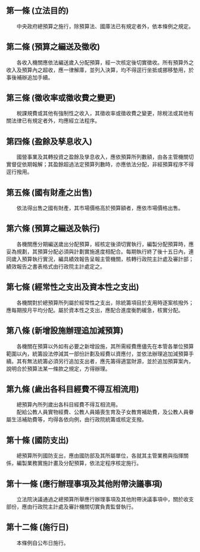 第一條 (立法目的)
-----------------
　　中央政府總預算之施行，除預算法、國庫法已有規定者外，依本條例之規定。  


第二條 (預算之編送及徵收)
-------------------------
　　各收入機關應依法編送歲入分配預算，經一次核定後切實徵收。所有預算外之收入及預算內之超收，應一律解庫，並列入決算，均不得逕行坐抵或挪移墊用，於事後補辦追加手續。  


第三條 (徵收率或徵收費之變更)
-----------------------------
　　稅課規費或其他有強制性之收入，其徵收率或徵收費之變更，除稅法或其他有關法律已有規定者外，均應經立法程序。  


第四條 (盈餘及孳息收入)
-----------------------
　　國營事業及其轉投資之盈餘及孳息收入，應依預算所列數額，由各主管機關切實督促依期報解；其盈餘超過法定預算列數時，亦應依法分配，非經預算程序不得逕行撥用。  


第五條 (國有財產之出售)
-----------------------
　　依法得出售之國有財產，其市場價格高於預算額者，應依市場價格出售。  


第六條 (預算之編送及執行)
-------------------------
　　各機關應分期編送歲出分配預算，經核定後須切實執行，編製分配預算時，應妥為規劃，其預算分配必須與計劃實施進度相配合。每期執行終了後十五日內，連同歲入預算執行實況，編具績效報告呈報主管機關，核轉行政院主計處及審計部；績效報告之書表格式由行政院主計處定之。  


第七條 (經常性之支出及資本性之支出)
-----------------------------------
　　各機關對於總預算所列屬於經常性之支出，除統籌項目於支用時逐案核撥外；應每期按月平均分配。屬於資本性之支出，應配合進度衡酌緩急，核實分配。  


第八條 (新增設施辦理追加減預算)
-------------------------------
　　各機關在預算以外如有必要之新增設施，其所需經費應儘先在本管各單位預算範圍以內，統籌設法停減其一部份計劃及經費以資應付，並依法辦理追加減預算手續。其有無法統籌必須另行追加支出者，應先籌得適當財源，並於追加預算案內，說明合於預算法某一條款之規定，方得辦理。  


第九條 (歲出各科目經費不得互相流用)
-----------------------------------
　　總預算內所列歲出各科目經費不得互相流用。  
　　配給公教人員實物經費、公教人員婚喪生育及子女教育補助費，及公教人員眷屬生活補助費等，均得各依向例，由行政院統籌或核定支撥。  


第十條 (國防支出)
-----------------
　　總預算所列國防支出，應由國防部及其所屬單位，各就其主管業務與指揮關係，編製業務實施計畫及分配預算，依法定程序核定施行。  


第十一條 (應行辦理事項及其他附帶決議事項)
-----------------------------------------
　　立法院決議通過之總預算所舉應行辦理事項及其他附帶決議事項中，關於收支部份，應由行政院主計處及審計機關切實負責監督執行。  


第十二條 (施行日)
-----------------
　　本條例自公布日施行。